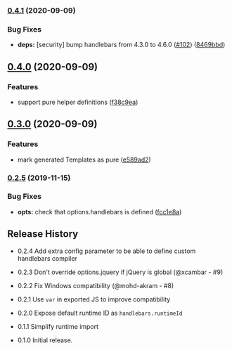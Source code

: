 ### [0.4.1](https://github.com/mixmaxhq/rollup-plugin-handlebars-plus/compare/v0.4.0...v0.4.1) (2020-09-09)


### Bug Fixes

* **deps:** [security] bump handlebars from 4.3.0 to 4.6.0 ([#102](https://github.com/mixmaxhq/rollup-plugin-handlebars-plus/issues/102)) ([8469bbd](https://github.com/mixmaxhq/rollup-plugin-handlebars-plus/commit/8469bbd5dbdddb9bd92d58092b07a53df74f7baf))

## [0.4.0](https://github.com/mixmaxhq/rollup-plugin-handlebars-plus/compare/v0.3.0...v0.4.0) (2020-09-09)


### Features

* support pure helper definitions ([f38c9ea](https://github.com/mixmaxhq/rollup-plugin-handlebars-plus/commit/f38c9eab41476e8fead4107878b194f3239b53ff))

## [0.3.0](https://github.com/mixmaxhq/rollup-plugin-handlebars-plus/compare/v0.2.5...v0.3.0) (2020-09-09)


### Features

* mark generated Templates as pure ([e589ad2](https://github.com/mixmaxhq/rollup-plugin-handlebars-plus/commit/e589ad2de1d867e6106047ee5e0927d798524f54))

### [0.2.5](https://github.com/mixmaxhq/rollup-plugin-handlebars-plus/compare/v0.2.4...v0.2.5) (2019-11-15)


### Bug Fixes

* **opts:** check that options.handlebars is defined ([fcc1e8a](https://github.com/mixmaxhq/rollup-plugin-handlebars-plus/commit/fcc1e8ac42b322abae5f9e1422a765a2cdfec72c))

## Release History

- 0.2.4 Add extra config parameter to be able to define custom handlebars compiler

- 0.2.3 Don't override options.jquery if jQuery is global (@xcambar - #9)

- 0.2.2 Fix Windows compatibility (@mohd-akram - #8)

- 0.2.1 Use `var` in exported JS to improve compatibility

- 0.2.0 Expose default runtime ID as `handlebars.runtimeId`

- 0.1.1 Simplify runtime import

- 0.1.0 Initial release.
